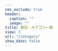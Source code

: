 ```yaml
---
cms_exclude: true
header:
  caption: ""
  image: ""
title: 雑記：カテゴリ一覧
view: 3
url: "/category"
show_date: false
---
```

